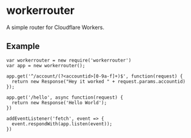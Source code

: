 # workerrouter
A simple router for Cloudflare Workers.

## Example
```
var workerrouter = new require('workerrouter')
var app = new workerrouter();

app.get('^/account/(?<accountid>[0-9a-f]+)$', function(request) {
  return new Response("Hey it worked " + request.params.accountid)
});

app.get('/hello', async function(request) {
  return new Response('Hello World');
})

addEventListener('fetch', event => {
  event.respondWith(app.listen(event));
})
```

